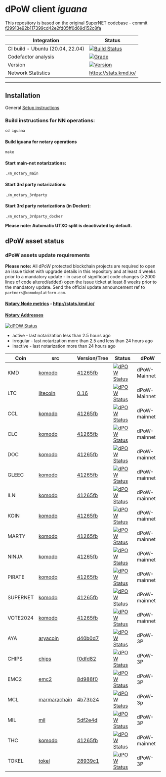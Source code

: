 # dPoW client _iguana_

This repository is based on the original SuperNET codebase - commit [f29913e92b117399cd42e2fd05ff0d69d152c8fa](https://github.com/ca333/SuperNET/commit/f29913e92b117399cd42e2fd05ff0d69d152c8fa)

| Integration                      | Status                                                                                                                                          |
| -------------------------------- | ----------------------------------------------------------------------------------------------------------------------------------------------- |
| CI build - Ubuntu (20.04, 22.04) | [![Build Status](https://github.com/komodoplatform/dpow/workflows/CI/badge.svg?maxAge=60)](https://github.com/KomodoPlatform/dPoW/actions)      |
| Codefactor analysis              | [![Grade](https://img.shields.io/codefactor/grade/github/komodoplatform/dpow)](https://www.codefactor.io/repository/github/komodoplatform/dpow) |
| Version                          | [![Version](https://img.shields.io/github/v/release/komodoplatform/dPoW)](https://github.com/KomodoPlatform/dPoW/releases)                      |
| Network Statistics               | https://stats.kmd.io/                                                                                                                           |

---

## Installation

General [Setup instructions](https://github.com/KomodoPlatform/Documentation/blob/nn_docs_update/docs/notary/setup-Komodo-Notary-Node.md)

### Build instructions for NN operations:

`cd iguana`

#### Build iguana for notary operations

`make`

#### Start main-net notarizations:

`./m_notary_main`

#### Start 3rd party notarizations:

`./m_notary_3rdparty`

#### Start 3rd party notarizations (in Docker):

`./m_notary_3rdparty_docker`

**Please note: Automatic UTXO split is deactivated by default.**

## dPoW asset status

### dPoW assets update requirements

**Please note:** All dPoW protected blockchain projects are required to open an issue ticket with upgrade details in this repository and at least 4 weeks prior to a mandatory update - in case of significant code changes (>2000 lines of code altered/added) open the issue ticket at least 8 weeks prior to the mandatory update. Send the official update announcement ref to `partners@komodoplatform.com`.

#### [Notary Node metrics](http://stats.kmd.io/) - http://stats.kmd.io/

#### [Notary Addresses](https://deckersu.github.io/notaries_addresses.html)

[![dPOW Status](https://badges.komodo.earth/svg/date_badge.svg?maxAge=60)](https://komodostats.com)

- active - last notarization less than 2.5 hours ago
- irregular - last notarization more than 2.5 and less than 24 hours ago
- inactive - last notarization more than 24 hours ago

| Coin     | src                                                      | Version/Tree                                                                                           | Status                                                                                                  | dPoW         |
| -------- | -------------------------------------------------------- | ------------------------------------------------------------------------------------------------------ | ------------------------------------------------------------------------------------------------------- | ------------ |
| KMD      | [komodo](https://github.com/komodoplatform/komodo)       | [41265fb](https://github.com/KomodoPlatform/komodo/tree/41265fb26d51e4f629b3dadcc92aa19e6867a76e)      | [![dPOW Status](https://badges.komodo.earth/svg/KMD_badge.svg?maxAge=60)](https://komodostats.com)      | dPoW-Mainnet |
| LTC      | [litecoin](https://github.com/litecoin-project/litecoin) | [0.16](https://github.com/litecoin-project/litecoin/tree/69fce744115a7d2889ff1b90e89582b83de405ad)     | [![dPOW Status](https://badges.komodo.earth/svg/KMD_badge.svg?maxAge=60)](https://komodostats.com)      | dPoW-Mainnet |
| CCL      | [komodo](https://github.com/komodoplatform/komodo)       | [41265fb](https://github.com/KomodoPlatform/komodo/tree/41265fb26d51e4f629b3dadcc92aa19e6867a76e)      | [![dPOW Status](https://badges.komodo.earth/svg/CCL_badge.svg?maxAge=60)](https://komodostats.com)      | dPoW-mainnet |
| CLC      | [komodo](https://github.com/komodoplatform/komodo)       | [41265fb](https://github.com/KomodoPlatform/komodo/tree/41265fb26d51e4f629b3dadcc92aa19e6867a76e)      | [![dPOW Status](https://badges.komodo.earth/svg/CLC_badge.svg?maxAge=60)](https://komodostats.com)      | dPoW-mainnet |
| DOC      | [komodo](https://github.com/komodoplatform/komodo)       | [41265fb](https://github.com/KomodoPlatform/komodo/tree/41265fb26d51e4f629b3dadcc92aa19e6867a76e)      | [![dPOW Status](https://badges.komodo.earth/svg/MORTY_badge.svg?maxAge=60)](https://komodostats.com)    | dPoW-mainnet |
| GLEEC    | [komodo](https://github.com/komodoplatform/komodo)       | [41265fb](https://github.com/KomodoPlatform/komodo/tree/41265fb26d51e4f629b3dadcc92aa19e6867a76e)      | [![dPOW Status](https://badges.komodo.earth/svg/GLEEC_badge.svg?maxAge=60)](https://komodostats.com)    | dPoW-mainnet |
| ILN      | [komodo](https://github.com/komodoplatform/komodo)       | [41265fb](https://github.com/KomodoPlatform/komodo/tree/41265fb26d51e4f629b3dadcc92aa19e6867a76e)      | [![dPOW Status](https://badges.komodo.earth/svg/ILN_badge.svg?maxAge=60)](https://komodostats.com)      | dPoW-mainnet |
| KOIN     | [komodo](https://github.com/komodoplatform/komodo)       | [41265fb](https://github.com/KomodoPlatform/komodo/tree/41265fb26d51e4f629b3dadcc92aa19e6867a76e)      | [![dPOW Status](https://badges.komodo.earth/svg/KOIN_badge.svg?maxAge=60)](https://komodostats.com)     | dPoW-mainnet |
| MARTY    | [komodo](https://github.com/komodoplatform/komodo)       | [41265fb](https://github.com/KomodoPlatform/komodo/tree/41265fb26d51e4f629b3dadcc92aa19e6867a76e)      | [![dPOW Status](https://badges.komodo.earth/svg/MORTY_badge.svg?maxAge=60)](https://komodostats.com)    | dPoW-mainnet |
| NINJA    | [komodo](https://github.com/komodoplatform/komodo)       | [41265fb](https://github.com/KomodoPlatform/komodo/tree/41265fb26d51e4f629b3dadcc92aa19e6867a76e)      | [![dPOW Status](https://badges.komodo.earth/svg/NINJA_badge.svg?maxAge=60)](https://komodostats.com)    | dPoW-mainnet |
| PIRATE   | [komodo](https://github.com/komodoplatform/komodo)       | [41265fb](https://github.com/KomodoPlatform/komodo/tree/41265fb26d51e4f629b3dadcc92aa19e6867a76e)      | [![dPOW Status](https://badges.komodo.earth/svg/PIRATE_badge.svg?maxAge=60)](https://komodostats.com)   | dPoW-mainnet |
| SUPERNET | [komodo](https://github.com/komodoplatform/komodo)       | [41265fb](https://github.com/KomodoPlatform/komodo/tree/41265fb26d51e4f629b3dadcc92aa19e6867a76e)      | [![dPOW Status](https://badges.komodo.earth/svg/SUPERNET_badge.svg?maxAge=60)](https://komodostats.com) | dPoW-mainnet |
| VOTE2024    | [komodo](https://github.com/komodoplatform/komodo)       | [41265fb](https://github.com/KomodoPlatform/komodo/tree/41265fb26d51e4f629b3dadcc92aa19e6867a76e)      | [![dPOW Status](https://badges.komodo.earth/svg/VOTE2024_badge.svg?maxAge=60)](https://komodostats.com)    | dPoW-mainnet |
| AYA      | [aryacoin](https://github.com/KomodoPlatform/AYAv2)      | [d40b0d7](https://github.com/KomodoPlatform/AYAv2/tree/d40b0d7682d1568fc4bb5a18c705c0681ecfaa85)       | [![dPOW Status](https://badges.komodo.earth/svg/AYA_badge.svg?maxAge=60)](https://komodostats.com)      | dPoW-3P      |
| CHIPS    | [chips](https://github.com/chips-blockchain/chips)       | [f0dfd82](https://github.com/chips-blockchain/chips/tree/f0dfd82dd9f98626dd0045c3ed93102dfd5988fb)     | [![dPOW Status](https://badges.komodo.earth/svg/CHIPS_badge.svg?maxAge=60)](https://komodostats.com)    | dPoW-3P      |
| EMC2     | [emc2](https://github.com/emc2foundation/einsteinium)    | [8d988f0](https://github.com/emc2foundation/einsteinium/tree/8d988f05a5ccafed5cf4c16493ef30cf3125f7a9) | [![dPOW Status](https://badges.komodo.earth/svg/EMC2_badge.svg?maxAge=60)](https://komodostats.com)     | dPoW-3P      |
| MCL      | [marmarachain](https://github.com/marmarachain/marmara)  | [4b73b24](https://github.com/marmarachain/marmara/tree/4b73b246552723d1dec60be33636323239ba395d)       | [![dPOW Status](https://badges.komodo.earth/svg/MCL_badge.svg?maxAge=60)](https://komodostats.com)      | dPoW-3p      |
| MIL      | [mil](https://github.com/emc2foundation/mil)             | [5df2e4d](https://github.com/emc2foundation/mil/tree/5df2e4d569e546c71e730aa85ad2a0813f3b6369)         | [![dPOW Status](https://badges.komodo.earth/svg/MIL_badge.svg?maxAge=60)](https://komodostats.com)      | dPoW-3P      |
| THC      | [komodo](https://github.com/komodoplatform/komodo)       | [41265fb](https://github.com/KomodoPlatform/komodo/tree/41265fb26d51e4f629b3dadcc92aa19e6867a76e)      | [![dPOW Status](https://badges.komodo.earth/svg/THC_badge.svg?maxAge=60)](https://komodostats.com)      | dPoW-mainnet |
| TOKEL    | [tokel](https://github.com/TokelPlatform/tokel)          | [28939c1](https://github.com/TokelPlatform/tokel/tree/28939c11a574c9a98e35240890c64be0688c4f85)        | [![dPOW Status](https://badges.komodo.earth/svg/TOKEL_badge.svg?maxAge=60)](https://komodostats.com)    | dPoW-3P      |
